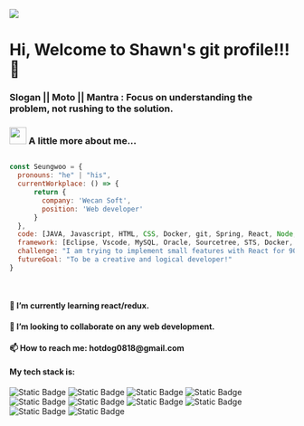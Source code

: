 <!-- GET /badge/:badgeContent -->
![](https://github.com/halfrost/halfrost/blob/master/icons/header_1.png)
# Hi, Welcome to Shawn's git profile!!! 👋
### Slogan || Moto || Mantra : Focus on understanding the problem, not rushing to the solution.

### <img src="https://cdn-icons-png.flaticon.com/512/4230/4230963.png" width="30"> A little more about me...  
## 

```javascript
const Seungwoo = {
  pronouns: "he" | "his",
  currentWorkplace: () => {
      return {
        company: 'Wecan Soft',
        position: 'Web developer'
      }
  },
  code: [JAVA, Javascript, HTML, CSS, Docker, git, Spring, React, Node, Redux],
  framework: [Eclipse, Vscode, MySQL, Oracle, Sourcetree, STS, Docker, Workbench],
  challenge: "I am trying to implement small features with React for 90 days!",
  futureGoal: "To be a creative and logical developer!"
}
```

<br />
<!-- <h4>🔭 I’m currently working on WeCan Soft Company.</h4> -->
<h4>🌱 I’m currently learning react/redux.</h4>
<h4>👯 I’m looking to collaborate on any web development.</h4>
<h4>📫 How to reach me: hotdog0818@gmail.com</h4>

  <h4>My tech stack is:</h4>
  
![Static Badge](https://img.shields.io/badge/JAVA-gray?style=plastic&logoColor=white)
![Static Badge](https://img.shields.io/badge/SPRING-purple%20?style=plastic&logoColor=white)
![Static Badge](https://img.shields.io/badge/Tomcat-orange?style=plastic&logoColor=white)
![Static Badge](https://img.shields.io/badge/Docker-%2328A0FF?style=plastic&logoColor=white)
![Static Badge](https://img.shields.io/badge/Node-%2327DBB7?style=plastic&logoColor=white)
![Static Badge](https://img.shields.io/badge/Git-%23FFA2AD?style=plastic&logoColor=white)
![Static Badge](https://img.shields.io/badge/React-%23FF3CBB?style=plastic&logoColor=white)
![Static Badge](https://img.shields.io/badge/Javascript-%23FFB432?style=plastic&logoColor=white)
![Static Badge](https://img.shields.io/badge/CSS-%23F389EF?style=plastic&logoColor=white)
![Static Badge](https://img.shields.io/badge/HTML-%23CD7070?style=plastic&logoColor=white)







<!--
**ShawnKo1989/ShawnKo1989** is a ✨ _special_ ✨ repository because its `README.md` (this file) appears on your GitHub profile.

Here are some ideas to get you started:

- 😄 Pronouns: ...
- 🤔 I’m looking for help with ...
- 💬 Ask me about ...
- ⚡ Fun fact: ...
-->
